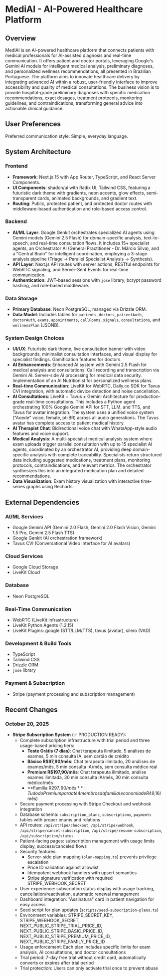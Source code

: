 # MediAI - AI-Powered Healthcare Platform

## Overview
MediAI is an AI-powered healthcare platform that connects patients with medical professionals for AI-assisted diagnosis and real-time communication. It offers patient and doctor portals, leveraging Google's Gemini AI models for intelligent medical analysis, preliminary diagnoses, and personalized wellness recommendations, all presented in Brazilian Portuguese. The platform aims to innovate healthcare delivery by integrating advanced AI within a robust, user-friendly interface to improve accessibility and quality of medical consultations. The business vision is to provide hospital-grade preliminary diagnoses with specific medication recommendations, exact dosages, treatment protocols, monitoring guidelines, and contraindications, transforming general advice into actionable clinical guidance.

## User Preferences
Preferred communication style: Simple, everyday language.

## System Architecture

### Frontend
- **Framework**: Next.js 15 with App Router, TypeScript, and React Server Components.
- **UI Components**: shadcn/ui with Radix UI, Tailwind CSS, featuring a futuristic dark theme with gradients, neon accents, glow effects, semi-transparent cards, animated backgrounds, and gradient text.
- **Routing**: Public, protected patient, and protected doctor routes with middleware-based authentication and role-based access control.

### Backend
- **AI/ML Layer**: Google Genkit orchestrates specialized AI agents using Gemini models (Gemini 2.5 Flash) for domain-specific analysis, text-to-speech, and real-time consultation flows. It includes 15+ specialist agents, an Orchestrator AI (General Practitioner - Dr. Márcio Silva), and a "Central Brain" for intelligent coordination, employing a 3-stage analysis pipeline (Triage → Parallel Specialist Analysis → Synthesis).
- **API Layer**: Next.js API routes with server actions, RESTful endpoints for WebRTC signaling, and Server-Sent Events for real-time communication.
- **Authentication**: JWT-based sessions with `jose` library, bcrypt password hashing, and role-based middleware.

### Data Storage
- **Primary Database**: Neon PostgreSQL, managed via Drizzle ORM.
- **Data Model**: Includes tables for `patients`, `doctors`, `patientAuth`, `doctorAuth`, `exams`, `appointments`, `callRooms`, `signals`, `consultations`, and `wellnessPlan` (JSONB).

### System Design Choices
- **UI/UX**: Futuristic dark theme, live consultation banner with video backgrounds, minimalist consultation interfaces, and visual display for specialist findings. Gamification features for doctors.
- **AI Enhancements**: Enhanced AI system with Gemini 2.5 Flash for medical analysis and consultations. Call recording and transcription via Gemini AI. Server-side AI processing for medical data security. Implementation of an AI Nutritionist for personalized wellness plans.
- **Real-time Communication**: LiveKit for WebRTC, Daily.co SDK for Tavus CVI integration, with automatic device detection and noise cancellation.
- **AI Consultations**: LiveKit + Tavus + Gemini Architecture for production-grade real-time consultations. This includes a Python agent orchestrating 100% Google Gemini API for STT, LLM, and TTS, and Tavus for avatar integration. The system uses a unified voice system ("Aoede" voice, female, pt-BR) across all audio generations. The Tavus avatar has complete access to patient medical history.
- **AI Therapist Chat**: Bidirectional voice chat with WhatsApp-style audio features and voice support.
- **Medical Analysis**: A multi-specialist medical analysis system where exam uploads trigger parallel consultation with up to 15 specialist AI agents, coordinated by an orchestrator AI, providing deep domain-specific analysis with complete traceability. Specialists return structured data including suggested medications, treatment plans, monitoring protocols, contraindications, and relevant metrics. The orchestrator synthesizes this into an integrated medication plan and detailed recommendations.
- **Data Visualization**: Exam history visualization with interactive time-series graphs using Recharts.

## External Dependencies

### AI/ML Services
- Google Gemini API (Gemini 2.0 Flash, Gemini 2.0 Flash Vision, Gemini 1.5 Pro, Gemini 2.5 Flash TTS)
- Google Genkit (AI orchestration framework)
- Tavus CVI (Conversational Video Interface for AI avatars)

### Cloud Services
- Google Cloud Storage
- LiveKit Cloud

### Database
- Neon PostgreSQL

### Real-Time Communication
- WebRTC (LiveKit infrastructure)
- LiveKit Python Agents (1.2.15)
- LiveKit Plugins: google (STT/LLM/TTS), tavus (avatar), silero (VAD)

### Development & Build Tools
- TypeScript
- Tailwind CSS
- Drizzle ORM
- `jose` library

### Payment & Subscription
- Stripe (payment processing and subscription management)

## Recent Changes

### October 20, 2025
- **Stripe Subscription System** (✅ PRODUCTION READY):
  - Complete subscription infrastructure with trial period and three usage-based pricing tiers:
    * **Teste Grátis (7 dias)**: Chat terapeuta ilimitado, 5 análises de exames, 5 min consulta IA, sem cartão de crédito
    * **Básico R$97,90/mês**: Chat terapeuta ilimitado, 20 análises de exames/mês, 5 min consulta IA/mês, sem consulta médico real
    * **Premium R$197,90/mês**: Chat terapeuta ilimitado, análise exames ilimitada, 30 min consulta IA/mês, 30 min consulta médico/mês
    * **Família R$297,90/mês**: Tudo do Premium para até 4 membros da família (economia de R$49,16/mês)
  - Secure payment processing with Stripe Checkout and webhook integration
  - Database schema: `subscription_plans`, `subscriptions`, `payments` tables with proper enums and relations
  - API routes: `/api/stripe/checkout`, `/api/stripe/webhook`, `/api/stripe/cancel-subscription`, `/api/stripe/resume-subscription`, `/api/subscription/status`
  - Patient-facing pages: subscription management with usage limits display, success/canceled flows
  - Security features:
    * Server-side plan mapping (`plan-mapping.ts`) prevents privilege escalation
    * Price ID validation against allowlist
    * Idempotent webhook handlers with upsert semantics
    * Stripe signature verification with required STRIPE_WEBHOOK_SECRET
  - User experience: subscription status display with usage tracking, cancellation/reactivation, automatic renewal management
  - Dashboard integration: "Assinatura" card in patient navigation for easy access
  - Seed script for plan updates (`scripts/seed-subscription-plans.ts`)
  - Environment variables: STRIPE_SECRET_KEY, STRIPE_WEBHOOK_SECRET, NEXT_PUBLIC_STRIPE_TRIAL_PRICE_ID, NEXT_PUBLIC_STRIPE_BASIC_PRICE_ID, NEXT_PUBLIC_STRIPE_PREMIUM_PRICE_ID, NEXT_PUBLIC_STRIPE_FAMILY_PRICE_ID
  - Usage enforcement: Each plan includes specific limits for exam analysis, AI consultations, and doctor consultations
  - Trial period: 7-day free trial without credit card, automatically converts or expires after trial period
  - Trial protection: Users can only activate trial once to prevent abuse